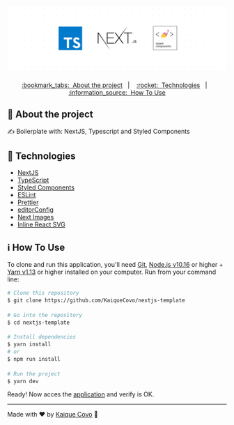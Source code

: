 <!-- Logotipo -->
<h1 align="center">
  <img alt="Logotipo" src="./.github/logo.png"  />
</h1>

<div align="center">

<!-- Menu -->
<p align="center" >
  <a href="#bookmark_tabs-about-the-project">:bookmark_tabs:&nbsp;&nbsp;About the project</a>&nbsp;&nbsp;&nbsp;|&nbsp;&nbsp;&nbsp;
  <a href="#rocket-technologies">:rocket:&nbsp;&nbsp;Technologies</a>&nbsp;&nbsp;&nbsp;|&nbsp;&nbsp;&nbsp;
  <a href="#information_source-how-to-use">:information_source:&nbsp;&nbsp;How To Use</a>
</p>

</div>

<!-- About -->
## :bookmark_tabs: About the project

:writing_hand: Boilerplate with: NextJS, Typescript and Styled Components

<!-- Technologies -->
## :rocket: Technologies

- [NextJS](https://nextjs.org/)
- [TypeScript](https://www.typescriptlang.org/)
- [Styled Components](https://github.com/styled-components/styled-components)
- [ESLint](https://eslint.org/)
- [Prettier](https://prettier.io/)
- [editorConfig](https://editorconfig.org/)
- [Next Images](https://www.npmjs.com/package/next-images)
- [Inline React SVG](https://www.npmjs.com/package/babel-plugin-inline-react-svg)


<!-- How to use -->
## :information_source: How To Use


To clone and run this application, you'll need [Git](https://git-scm.com), [Node.js v10.16](https://nodejs.org/en) or higher + [Yarn v1.13](https://yarnpkg.com) or higher installed on your computer. Run from your command line:

```bash
# Clone this repository
$ git clone https://github.com/KaiqueCovo/nextjs-template

# Go into the repository
$ cd nextjs-template

# Install dependencies
$ yarn install
# or
$ npm run install

# Run the project
$ yarn dev
```
 Ready! Now acces the [application](http://localhost:3000) and verify is OK.

---
Made with ♥  by [Kaique Covo](https://www.linkedin.com/in/kaique-covo-a46331147/) :wave:
